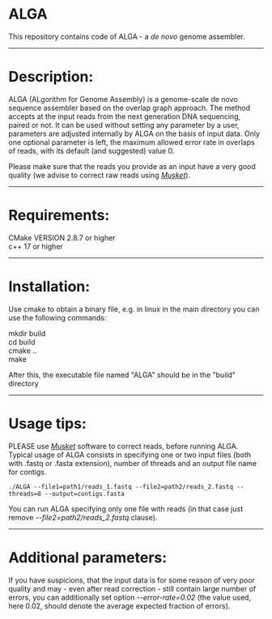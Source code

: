 # ALGA
This repository contains code of ALGA - a _de novo_ genome assembler.

---

# Description:
ALGA (ALgorithm for Genome Assembly) is a genome-scale de novo sequence assembler based on the overlap graph approach. The method accepts at the input reads from the next generation DNA sequencing, paired or not. It
can be used without setting any parameter by a user, parameters are
adjusted internally by ALGA on the basis of input data. Only one
optional parameter is left, the maximum allowed error rate in overlaps
of reads, with its default (and suggested) value 0. <br>

Please make sure that the reads you provide as an input have a very good quality (we advise to correct raw reads using [_Musket_](http://musket.sourceforge.net/homepage.htm)).

---

# Requirements:
CMake VERSION 2.8.7 or higher<br>
c++ 17 or higher


---

# Installation:
Use cmake to obtain a binary file, e.g. in linux in the main directory you can use the following commands:

mkdir build <br>
cd build <br>
cmake .. <br>
make

After this, the executable file named "ALGA" should be in the "build" directory

---

# Usage tips:
PLEASE use [_Musket_](http://musket.sourceforge.net/homepage.htm) software to correct reads, before running ALGA. <br>
Typical usage of ALGA consists in specifying one or two input files (both with .fastq or .fasta extension), number of threads and an output file name for contigs.
<br>

```
./ALGA --file1=path1/reads_1.fastq --file2=path2/reads_2.fastq --threads=8 --output=contigs.fasta
```

You can run ALGA specifying only one file with reads (in that case just remove _\-\-file2=path2/reads_2.fastq_ clause).

---

# Additional parameters:
If you have suspicions, that the input data is for some reason of very poor quality and may - even after read correction - still contain large number of errors, you can additionally set option _\-\-error-rate=0.02_ (the value used, here 0.02, should denote the average expected fraction of errors).
